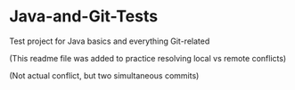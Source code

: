 # Java-and-Git-Tests
Test project for Java basics and everything Git-related

(This readme file was added to practice resolving local vs remote conflicts)

(Not actual conflict, but two simultaneous commits)
